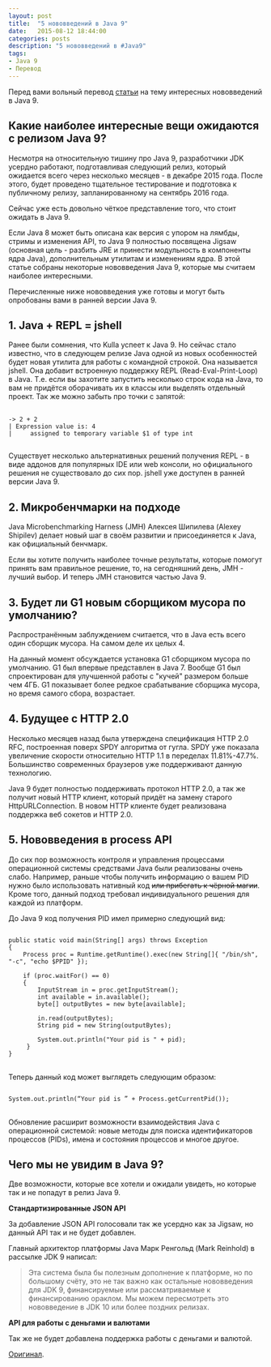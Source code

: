 ```yaml
---
layout: post
title:  "5 нововведений в Java 9"
date:   2015-08-12 18:44:00
categories: posts
description: "5 нововведений в #Java9"
tags:
- Java 9
- Перевод
---
```


Перед вами вольный перевод [статьи](http://www.javacodegeeks.com/2015/06/5-features-in-java-9-that-will-change-how-you-develop-software-and-2-that-wont.html) на тему интересных нововведений в Java 9.

## Какие наиболее интересные вещи ожидаются с релизом Java 9?

Несмотря на относительную тишину про Java 9, разработчики JDK усердно работают, подготавливая следующий релиз, который ожидается всего через несколько месяцев - в декабре 2015 года. После этого, будет проведено тщательное тестирование и подготовка к публичному релизу, запланированному на сентябрь 2016 года.

Сейчас уже есть довольно чёткое представление того, что стоит ожидать в Java 9. 

Если Java 8 может быть описана как версия с упором на лямбды, стримы и изменения API, то Java 9 полностью посвящена Jigsaw (основная цель - разбить JRE и принести модульность в компоненты ядра Java), дополнительным утилитам и изменениям ядра. В этой статье собраны некоторые нововведения Java 9, которые мы считаем наиболее интересными.

<!--more-->

Перечисленные ниже нововведения уже готовы и могут быть опробованы вами в ранней версии Java 9.

## 1. Java + REPL = jshell
Ранее были сомнения, что Kulla успеет к Java 9. Но сейчас стало известно, что в следующем релизе Java одной из новых особенностей будет новая утилита для работы с командной строкой. Она называется jshell. Она добавит встроенную поддержку REPL (Read-Eval-Print-Loop) в Java. Т.е. если вы захотите запустить несколько строк кода на Java, то вам не придётся оборачивать их в классы или выделять отдельный проект. Так же можно забыть про точки с запятой:
<pre>
  <code class="shell">
-> 2 + 2
| Expression value is: 4
|     assigned to temporary variable $1 of type int
  </code>
</pre>

Существует несколько альтернативных решений получения REPL - в виде аддонов для популярных IDE или web консоли, но официального решения не существовало до сих пор. jshell уже доступен в ранней версии Java 9.


## 2. Микробенчмарки на подходе
Java Microbenchmarking Harness (JMH) Алексея Шипилева (Alexey Shipilev) делает новый шаг в своём развитии и присоединяется к Java, как официальный бенчмарк.

Если вы хотите получить наиболее точные результаты, которые помогут принять вам правильное решение, то, на сегодняшний день, JMH - лучший выбор. И теперь JMH становится частью Java 9.

## 3. Будет ли G1 новым сборщиком мусора по умолчанию?
Распространённым заблуждением считается, что в Java есть всего один сборщик мусора. На самом деле их целых 4. 

На данный момент обсуждается установка G1 сборщиком мусора по умолчанию. G1 был впервые представлен в Java 7. Вообще G1 был спроектирован для улучшенной работы с "кучей" размером больше чем 4ГБ. G1 показывает более редкое срабатывание сборщика мусора, но время самого сбора, возрастает.

## 4. Будущее с HTTP 2.0
Несколько месяцев назад была утверждена спецификация HTTP 2.0 RFC, построенная поверх SPDY алгоритма от гугла. SPDY уже показала увеличение скорости относительно HTTP 1.1 в переделах 11.81%-47.7%. Большинство современных браузеров уже поддерживают данную технологию.

Java 9 будет полностью поддерживать протокол HTTP 2.0, а так же получит новый HTTP клиент, который придёт на замену старого HttpURLConnection. В новом HTTP клиенте будет реализована поддержка веб сокетов и HTTP 2.0.

## 5. Нововведения в process API
До сих пор возможность контроля и управления процессами операционной системы средствами Java были реализованы очень слабо. Например, раньше чтобы получить информацию о вашем PID нужно было использовать нативный код <del>или прибегать к чёрной магии</del>. Кроме того, данный подход требовал индивидуального решения для каждой из платформ.

До Java 9 код получения PID имел примерно следующий вид:

<pre>
<code class="java">
public static void main(String[] args) throws Exception
{
    Process proc = Runtime.getRuntime().exec(new String[]{ "/bin/sh", "-c", "echo $PPID" });

    if (proc.waitFor() == 0)
    {
        InputStream in = proc.getInputStream();
        int available = in.available();
        byte[] outputBytes = new byte[available];

        in.read(outputBytes);
        String pid = new String(outputBytes);

        System.out.println("Your pid is " + pid);
     }
}
</code>
</pre>

Теперь данный код может выглядеть следующим образом:

<pre>
<code class="java">
System.out.println(“Your pid is ” + Process.getCurrentPid());
</code>
</pre>

Обновление расширит возможности взаимодействия Java с операционной системой: новые методы для поиска идентификаторов процессов (PIDs), имена и состояния процессов и многое другое.

## Чего мы не увидим в Java 9?
Две возможности, которые все хотели и ожидали увидеть, но которые так и не попадут в релиз Java 9.

**Стандартизированные JSON API**

За добавление JSON API голосовали так же усердно как за Jigsaw, но данный API так и не будет добавлен.

Главный архитектор платформы Java Марк Ренгольд (Mark Reinhold) в рассылке JDK 9 написал:
>Эта система была бы полезным дополнение к платформе, но по большому счёту, это не так важно как остальные нововведения для JDK 9, финансируемые или рассматриваемые к финансированию ораклом.
Мы можем пересмотреть это нововведение в JDK 10 или более поздних релизах.


**API для работы с деньгами и валютами**

Так же не будет добавлена поддержка работы с деньгами и валютой.

[Оригинал](http://www.javacodegeeks.com/2015/06/5-features-in-java-9-that-will-change-how-you-develop-software-and-2-that-wont.html).
